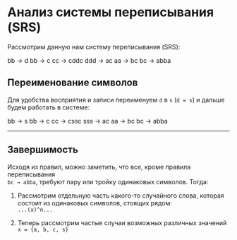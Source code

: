 # Анализ системы переписывания (SRS)

Рассмотрим данную нам систему переписывания (SRS):

bb → d
bb → c
cc → cddc
ddd → ac
aa → bc
bc → abba

## Переименование символов

Для удобства восприятия и записи переименуем `d` в `s` (`d = s`) и дальше будем работать в системе:

bb → s
bb → c
cc → cssc
sss → ac
aa → bc
bc → abba

---

## Завершимость

Исходя из правил, можно заметить, что все, кроме правила переписывания  
`bc → abba`, требуют пару или тройку одинаковых символов. Тогда:

1. Рассмотрим отдельную часть какого-то случайного слова, которая состоит из одинаковых символов, стоящих рядом:  
   `...(x)^n...`

2. Теперь рассмотрим частые случаи возможных различных значений  
   `x = {a, b, c, s}`
